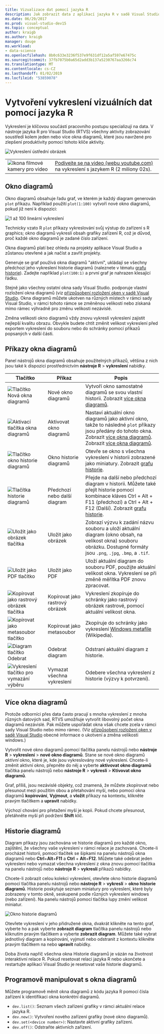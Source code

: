 ```yaml
---
title: Vizualizace dat pomocí jazyka R
description: Jak zobrazit data z aplikací jazyka R v sadě Visual Studio pomocí okna diagramů.
ms.date: 06/29/2017
ms.prod: visual-studio-dev15
ms.topic: conceptual
author: kraigb
ms.author: kraigb
manager: douge
ms.workload:
- data-science
ms.openlocfilehash: 8b0c633e3236f537e9f631df12a5af597e67475c
ms.sourcegitcommit: 37fb7075b0a65d2add3b137a5230767aa3266c74
ms.translationtype: MT
ms.contentlocale: cs-CZ
ms.lasthandoff: 01/02/2019
ms.locfileid: "53859078"
---
```

# <a name="create-visual-data-plots-with-r"></a>Vytvoření vykreslení vizuálních dat pomocí jazyka R

Vykreslení je klíčovou součástí pracovního postupu specializují na data. V nástroje jazyka R pro Visual Studio (RTVS) všechny aktivity zobrazování soustředí kolem jeden nebo více okna diagramů, které jsou navržené pro zlepšení produktivity pomocí tohoto klíče aktivity.

![Vykreslení ústřední obrázek](media/plotting-hero-image.png)

|   |   |
|---|---|
| ![Ikona filmové kamery pro video](../install/media/video-icon.png "Sledovat video") | [Podívejte se na video (webu youtube.com)](https://www.youtube.com/watch?v=ZTbKmz5RSgY) na vykreslení s jazykem R (2 miliony 02s). |

## <a name="the-plot-window"></a>Okno diagramů

Okno diagramů obsahuje řadu graf, ve kterém je každý diagram generován `plot` příkazu. Například použití `plot(1:100)` vytvoří nové okno diagramů, pokud již není k dispozici:

![1 až 100 lineární vykreslení](media/plotting-1-to-100.png)

Technicky vzato R `plot` příkazy vykreslování svůj výstup do zařízení s R graphics; okno diagramů vykreslí obsah grafiky zařízení R, což je důvod, proč každé okno diagramů je zadané číslo zařízení.

Okna diagramů platí bez ohledu na projekty aplikace Visual Studio a zůstanou otevřené a jak načíst a zavřít projekty.

Generuje se graf používá okna diagramů "aktivní", ukládají se všechny předchozí jeho vykreslení historie diagramů (naleznete v tématu [grafu historie](#plot-history)). Zadejte například `plot(100:1)` a první graf je nahrazen klesající řádku.

Stejně jako všechny ostatní okna sady Visual Studio. podporuje vlastní rozložení okna diagramů (viz [přizpůsobení rozložení oken v sadě Visual Studio](../ide/customizing-window-layouts-in-visual-studio.md). Okna diagramů můžete ukotven na různých místech v rámci sady Visual Studio, v rámci tohoto rámce se změněnou velikostí nebo získaná mimo rámec výhradně pro změnu velikosti nezávislé. 

Změna velikosti okno diagramů vždy znovu vykreslí vykreslení zajistit nejlepší kvalitu obrazu. Obvykle budete chtít změnit velikost vykreslení před exportem vykreslení do souboru nebo do schránky pomocí příkazů popsaných v další části.

## <a name="plot-window-commands"></a>Příkazy okna diagramů

Panel nástrojů okna diagramů obsahuje použitelných příkazů, většina z nich jsou také k dispozici prostřednictvím **nástroje R** > **vykreslení** nabídky.

| Tlačítko | Příkaz | Popis | 
| --- | --- | --- |
| ![Tlačítko Nová okna diagramů](media/plotting-toolbar-01-new-plot-window.png) | Nové okno diagramů | Vytvoří okno samostatné diagramů se svou vlastní historii. Zobrazit [více okna diagramů](#multiple-plot-windows). |
| ![Aktivací tlačítka okna diagramů](media/plotting-toolbar-02-activate-plot-window.png) | Aktivovat okno diagramů | Nastaví aktuální okno diagramů jako aktivní okno, takže to následné `plot` příkazy jsou předány do tohoto okna. Zobrazit [více okna diagramů](#multiple-plot-windows). Zobrazit [více okna diagramů](#multiple-plot-windows). |
| ![Tlačítko okno historie diagramů](media/plotting-toolbar-03-plot-history.png) | Okno historie diagramů | Otevře se okno s všechna vykreslení v historii zobrazené jako miniatury. Zobrazit [grafu historie](#plot-history). |
| ![Tlačítka historie diagramů](media/plotting-toolbar-04-plot-history-arrows.png) | Předchozí nebo další diagram |  Přejde na další nebo předchozí diagram v historii. Můžete také přejít historie pomocí kombinace kláves Ctrl + Alt + F11 (předchozí) a Ctrl + Alt + F12 (Další). Zobrazit [grafu historie](#plot-history). |
| ![Uložit jako obrázek tlačítka](media/plotting-toolbar-05-save-as-image.png)| Uložit jako obrázek | Zobrazí výzvu k zadání názvu souboru a uloží aktuální diagram (okno obsah, na velikost okna) souboru obrázku. Dostupné formáty jsou `.png`, `.jpg`, `.bmp`, a `.tif`. |
| ![Uložit jako PDF tlačítko](media/plotting-toolbar-06-save-as-pdf.png)| Uložit jako PDF | Uloží aktuální diagram do souboru PDF, použijte aktuální velikost okna. Vykreslení se při změně měřítka PDF znovu zpracovat. |
| ![Kopírovat jako rastrový obrázek tlačítka](media/plotting-toolbar-07-copy-as-bitmap.png)| Kopírovat jako rastrový obrázek | Vykreslení zkopíruje do schránky jako rastrový obrázek rastrové, pomocí aktuální velikost okna. | 
| ![Kopírovat jako metasoubor tlačítko](media/plotting-toolbar-08-copy-as-metafile.png)| Kopírovat jako metasoubor | Zkopíruje do schránky jako vykreslení [Windows metafile](https://en.wikipedia.org/wiki/Windows_Metafile) (Wikipedia). | 
| ![Diagram tlačítko Odebrat](media/plotting-toolbar-09-remove-plot.png)| Odebrat diagram | Odstraní aktuální diagram z historie. |
| ![Vykreslení tlačítko pro vymazání výběru](media/plotting-toolbar-10-clear-all-plots.png) | Vymazat všechna vykreslení | Odebere všechna vykreslení z historie (výzvy k potvrzení). |

## <a name="multiple-plot-windows"></a>Více okna diagramů

Protože odborníci přes data často pracují s mnoha vykreslení z mnoha různých datových sad, RTVS umožňuje vytvořit libovolný počet okna diagramů nezávislé. Pak můžete uspořádat okna však chcete zcela v rámci sady Visual Studio nebo mimo rámec. (Viz [přizpůsobení rozložení oken v sadě Visual Studio](../ide/customizing-window-layouts-in-visual-studio.md) obecné informace o ukotvení a změna velikosti windows.)

Vytvořit nové okno diagramů pomocí tlačítka panelu nástrojů nebo **nástroje R** > **vykreslení** > **nové okno diagramů**. Stane se nové okno diagramů *aktivní* okno, které je, kde jsou vykreslovány nové vykreslení. Chcete-li změnit aktivní okno, přepněte do něj a vyberte **aktivovat okno diagramů** tlačítka panelu nástrojů nebo **nástroje R** > **vykreslí**  >  **Ktivovat okno diagramů**.

Graf, příliš, jsou nezávislé objekty, což znamená, že můžete zkopírovat nebo přesunout mezi použitím obou a přetahování myší, nebo pomocí okna diagramů **kopírování**, **Vyjmout**, a **vložit** příkazy na kontextu, klikněte pravým tlačítkem a **upravit** nabídky.

Výchozí chování pro přetažení myší je kopii. Pokud chcete přesunout, přetáhněte myší při podržení **Shift** klíč.

## <a name="plot-history"></a>Historie diagramů

Diagram příkazy jsou zachována ve historie diagramů pro každé okno, zajištění, že všechny vaše vykreslení v rámci relace je zachovaná. Chcete-li procházet historii, pomocí tlačítek se šipkami na panelu nástrojů okna diagramů nebo **Ctrl**+**Alt**+**F11** a **Ctrl** + **Alt**+**F12**. Můžete také odebrat jeden vykreslení nebo vymazat všechna vykreslení z okna znovu pomocí tlačítka na panelu nástrojů nebo **nástroje R** > **vykreslí** příkazů nabídky.

Chcete-li zobrazit celou kolekci vykreslení, otevřete okno historie diagramů pomocí tlačítka panelu nástrojů nebo **nástroje R** > **vykreslí** > **okno historie diagramů**.
Historie poskytuje seznam miniatury pro vykreslení, které byly zobrazeny v tomto okně, seskupené podle různých vykreslení windows (nebo zařízení). Na panelu nástrojů pomocí tlačítka lupy změní velikost miniatur.

![Okno historie diagramů](media/plotting-plot-history-window.png)

Otevřete vykreslení v jeho přidružené okna, dvakrát klikněte na tento graf, vyberte ho a pak vyberte **zobrazit diagram** tlačítka panelu nástrojů nebo kliknutím pravým tlačítkem a vyberte **zobrazit diagram**. Můžete také vybrat jednotlivý diagram a kopírování, vyjmutí nebo odstranit z kontextu klikněte pravým tlačítkem na nebo **upravit** nabídky.

Doba života napříč všechna okna Historie diagramů je vázán na životnost interaktivní relace R. Pokud resetovat relaci jazyka R nebo ukončete a restartujte aplikaci Visual Studio je resetovat vaše historie diagramů.

## <a name="programmatically-manipulate-plot-windows"></a>Programově manipulovat s okna diagramů

Můžete programově měnit okna diagramů z kódu jazyka R pomocí čísla zařízení k identifikaci okna konkrétní diagramů. 

- `dev.list()`: Seznam všech zařízení grafiky v rámci aktuální relace jazyka R.
- `dev.new()`: Vytvoření nového zařízení grafiky (nové okno diagramů).
- `dev.set(<device number>)`: Nastavte aktivní grafiky zařízení.
- `dev.off()`: Odstraňte aktivních zařízení.

